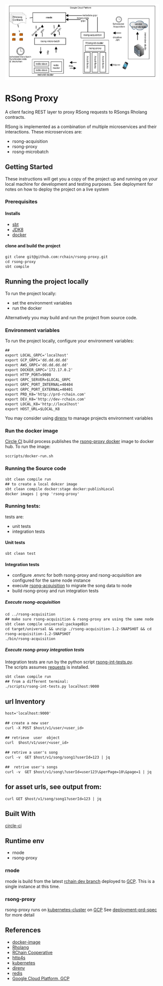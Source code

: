 ![GitHub Logo](docs/image/rsong-proxy.jpeg)

# RSong Proxy

A client facing REST layer to proxy RSong requests to RSongs Rholang contracts.

RSong is implemented as a combination of multiple microservices and their interactions.  These microservices are:
- rsong-acquisition
- rsong-proxy
- rosng-microbatch

## Getting Started

These instructions will get you a copy of the project up and running on your local machine for development and testing purposes. See deployment for notes on how to deploy the project on a live system

### Prerequisites

#### Installs

- [sbt](https://www.scala-sbt.org/)
- [JDK8](http://www.oracle.com/technetwork/pt/java/javase/downloads/jdk8-downloads-2133151.html?printOnly=1)
- [docker](https://www.docker.com/)

#### clone and build the project

```
git clone git@github.com:rchain/rsong-proxy.git
cd rsong-proxy
sbt compile
```

## Running the project locally

To run the project locally:
- set the environment variables
- run the docker

Alternatively you may build and run the project from source code.

### Environment variables

To run the project locally, configure your environment variables:

```
##
export LOCAL_GRPC='localhost'
export GCP_GRPC='dd.dd.dd.dd'
export AWS_GRPC='dd.dd.dd.dd'
export DOCKER_GRPC='172.17.0.2'
export HTTP_PORT=9000
export GRPC_SERVER=$LOCAL_GRPC
export GRPC_PORT_INTERNAL=40404
export GRPC_PORT_EXTERNAL=40401
export PRD_K8='http://prd-rchain.com'
export DEV_K8='http://dev-rchain.com'
export LOCAL_K8='http://localhost'
export HOST_URL=$LOCAL_K8
```
You may consider using [direnv](https://direnv.net/) to manage projects environment variables

### Run the docker image
[Circle CI](https://circleci.com) build process publishes the [rsong-proxy docker](https://hub.docker.com/r/kayvank/rsong-proxy/) image to docker hub. To run the image:

```
sccripts/docker-run.sh
```

### Running the Source code

```
sbt clean compile run
## to create a local dokcer image
sbt clean compile docker:stage docker:publishLocal
docker images | grep 'rsong-proxy'
```

### Running tests:
tests are:
- unit tests
- integration tests

#### Unit tests
```
sbt clean test
```

#### Integration tests
- configure  .envrc for both rsong-proxy and rsong-acquisition are configured for the same node instance
- execute [rsong-acquisition](https://github.com/rchain/rsong-acquisition) to migrate the song data to node
- build rsong-proxy and run integration tests

##### Execute rsong-acquisition

```
cd ../rsong-acquisition
## make sure rsong-acquisition & rsong-proxy are using the same node
sbt clean compile universal:packageBin
cd target/universal && unzip ./rsong-acquisition-1.2-SNAPSHOT && cd rsong-acquisition-1.2-SNAPSHOT
./bin/rsong-acquisition
```

##### Execute rsong-proxy integration tests
Integration tests are run by the python script [rsong-int-tests.py](./scripts/rsong-int-tests.py).  
The scripts assumes [requests](http://www.python-requests.org/en/master/) is installed.
```
sbt clean compile run
## from a different terminal:
./scripts/rsong-int-tests.py localhost:9000
```


## url Inventory
```
host='localhost:9000'

## create a new user 
curl -X POST $host/v1/user/<user_id>

## retrieve  user  object
curl  $host/v1/user/<user_id>

## retrive a user's song
curl -v  GET $host/v1/song/song1?userId=123 | jq

##  retrive user's songs
curl -v  GET $host/v1/song\?userId=user123\&perPage=10\&page=1 | jq
```
## for asset urls, see output from:
```aidl
curl GET $host/v1/song/song1?userId=123 | jq
```


## Built With
[circle-ci](https://circleci.com/gh/kayvank)

## Runtime env
- rnode
- rsong-proxy

### rnode
rnode is build from the latest [rchain dev branch](https://github.com/rchain/rchain/tree/dev/node) deployed to [GCP]((https://cloud.google.com/)).
This is a single instance at this time.  

### rsong-proxy
rsong-proxy runs on [kubernetes-cluster](https://kubernetes.io/) on  [GCP]((https://cloud.google.com/))
See [deployment-prd-spec](k8-spec/app/proxy-deploy-pod.yaml) for more detail


## References

- [docker-image](https://hub.docker.com/r/kayvank/rosng-proxy/tags/)
- [Rholang](https://developer.rchain.coop/assets/rholang-spec-0.2.pdf)
- [RChain Cooperative](https://www.rchain.coop/)
- [http4s](https://github.com/http4s/http4s)
- [kubernetes](https://kubernetes.io/docs/tasks/tools/install-kubectl/)
- [direnv](https://direnv.net/)
- [redis](https://redis.io/)
- [Google Cloud Platform, GCP](https://cloud.google.com/)



